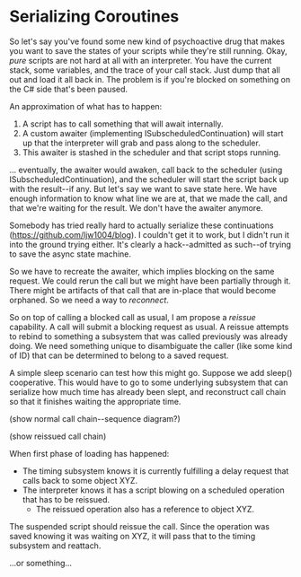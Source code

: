 ﻿# Serializing Coroutines

So let's say you've found some new kind of psychoactive drug that makes you want to save the states of your scripts while they're still running. Okay, *pure* scripts are not 
hard at all with an interpreter. You have the current stack, some variables, and the trace of your call stack. Just dump that all out and load it all back in. The problem is if
you're blocked on something on the C# side that's been paused.

An approximation of what has to happen:
1. A script has to call something that will await internally.
2. A custom awaiter (implementing ISubscheduledContinuation) will start up that the interpreter will grab and pass along to the scheduler.
3. This awaiter is stashed in the scheduler and that script stops running.

... eventually, the awaiter would awaken, call back to the scheduler (using ISubscheduledContinuation), and the scheduler will start
the script back up with the result--if any. But let's say we want to save state here. We have enough information to know what line
we are at, that we made the call, and that we're waiting for the result. We don't have the awaiter anymore.

Somebody has tried really hard to actually serialize these continuations (https://github.com/ljw1004/blog). I couldn't get it to work, but
I didn't run it into the ground trying either. It's clearly a hack--admitted as such--of trying to save the async state machine.

So we have to recreate the awaiter, which implies blocking on the same request. We could rerun the call but we might have been partially
through it. There might be artifacts of that call that are in-place that would become orphaned. So we need a way to _reconnect_.

So on top of calling a blocked call as usual, I am propose a _reissue_ capability. A call will submit a blocking request as usual. A reissue
attempts to rebind to something a subsystem that was called previously was already doing. We need something unique to disambiguate the caller
(like some kind of ID) that can be determined to belong to a saved request.

A simple sleep scenario can test how this might go. Suppose we add sleep() cooperative. This would have to go to some underlying subsystem
that can serialize how much time has already been slept, and reconstruct call chain so that it finishes waiting the appropriate time.

(show normal call chain--sequence diagram?)

(show reissued call chain)

When first phase of loading has happened:
* The timing subsystem knows it is currently fulfilling a delay request that calls back to some object XYZ.
* The interpreter knows it has a script blowing on a scheduled operation that has to be reissued.
   * The reissued operation also has a reference to object XYZ.

The suspended script should reissue the call. Since the operation was saved knowing it was waiting on XYZ, it will pass that to the timing
subsystem and reattach.

...or something...